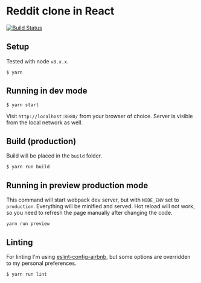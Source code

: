 # Reddit clone in React

[![Build Status](https://travis-ci.com/markogresak/reddit-clone-react.svg?token=yBhQFGxVxxqqbo7xzCdE&branch=master)](https://travis-ci.com/markogresak/reddit-clone-react)

## Setup

Tested with node `v8.x.x`.

```
$ yarn
```

## Running in dev mode

```
$ yarn start
```

Visit `http://localhost:8080/` from your browser of choice.
Server is visible from the local network as well.

## Build (production)

Build will be placed in the `build` folder.

```
$ yarn run build
```

## Running in preview production mode

This command will start webpack dev server, but with `NODE_ENV` set to `production`.
Everything will be minified and served.
Hot reload will not work, so you need to refresh the page manually after changing the code.

```
yarn run preview
```

## Linting

For linting I'm using [eslint-config-airbnb](https://www.yarnjs.com/package/eslint-config-airbnb),
but some options are overridden to my personal preferences.

```
$ yarn run lint
```

